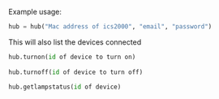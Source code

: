 

Example usage:
```Python
hub = hub("Mac address of ics2000", "email", "password")
```

This will also list the devices connected
```Python
hub.turnon(id of device to turn on)
  
hub.turnoff(id of device to turn off)

hub.getlampstatus(id of device)
```

